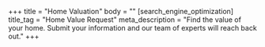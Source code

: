 +++
title = "Home Valuation"
body = ""
[search_engine_optimization]
title_tag = "Home Value Request"
meta_description = "Find the value of your home. Submit your information and our team of experts will reach back out."
+++

